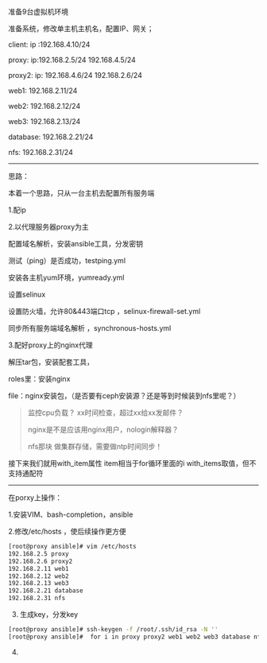 准备9台虚拟机环境

准备系统，修改单主机主机名，配置IP、网关；

client:      ip :192.168.4.10/24 

proxy:		ip:192.168.2.5/24		192.168.4.5/24

proxy2:		ip: 192.168.4.6/24		192.168.2.6/24

web1:		192.168.2.11/24

web2:		192.168.2.12/24

web3:		192.168.2.13/24

database:		192.168.2.21/24

nfs:		192.168.2.31/24

------

思路：

本着一个思路，只从一台主机去配置所有服务端

1.配ip  

2.以代理服务器proxy为主

配置域名解析，安装ansible工具，分发密钥

测试（ping）是否成功，testping.yml

安装各主机yum环境，yumready.yml

设置selinux

设置防火墙，允许80&443端口tcp ，selinux-firewall-set.yml

同步所有服务端域名解析 ，synchronous-hosts.yml

3.配好proxy上的nginx代理

解压tar包，安装配套工具，

roles里：安装nginx

file：nginx安装包，（是否要有ceph安装源？还是等到时候装到nfs里呢？）

> 监控cpu负载？ xx时间检查，超过xx给xx发邮件？
>
> nginx是不是应该用nginx用户，nologin解释器？
>
> nfs那块 做集群存储，需要做ntp时间同步！







接下来我们就用with_item属性
item相当于for循环里面的i
with_items取值，但不支持通配符

---------

在porxy上操作：

1.安装VIM、bash-completion，ansible

2.修改/etc/hosts ，使后续操作更方便

```bash
[root@proxy ansible]# vim /etc/hosts
192.168.2.5 proxy
192.168.2.6 proxy2
192.168.2.11 web1
192.168.2.12 web2
192.168.2.13 web3
192.168.2.21 database
192.168.2.31 nfs
```

3. 生成key，分发key

```bash
[root@proxy ansible]# ssh-keygen -f /root/.ssh/id_rsa -N ''
[root@proxy ansible]#  for i in proxy proxy2 web1 web2 web3 database nfs; do ssh-copy-id  $i; done
```

4.



